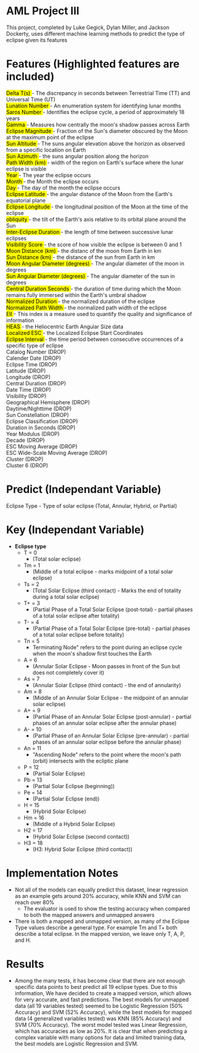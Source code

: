 # AML Project III
This project, completed by Luke Gegick, Dylan Miller, and Jackson Dockerty, uses different machine learning
methods to predict the type of eclipse given its features

# Features (Highlighted features are included)
<mark> Delta T(s) </mark>- The discrepancy in seconds between Terrestrial Time (TT) and Universal Time (UT) <br>
<mark> Lunation Number </mark>- An enumeration system for identifying lunar months <br>
<mark> Saros Number </mark>- Identifies the eclipse cycle, a period of approximately 18 years <br>
<mark> Gamma </mark>- Measures how centrally the moon's shadow passes across Earth <br>
<mark> Eclipse Magnitude </mark>- Fraction of the Sun's diameter obscured by the Moon at the maximum point of the eclipse <br>
<mark> Sun Altitude </mark>- The suns angular elevation above the horizon as observed from a specific location on Earth <br>
<mark> Sun Azimuth </mark>- the suns angular position along the horizon <br>
<mark> Path Width (km) </mark>-  width of the region on Earth's surface where the lunar eclipse is visible <br>
<mark> Year </mark>- The year the eclipse occurs <br>
<mark> Month </mark>- the Month the eclipse occurs <br>
<mark> Day </mark>- The day of the month the eclipse occurs <br>
<mark> Eclipse Latitude </mark>- the angular distance of the Moon from the Earth's equatorial plane <br>
<mark> Eclipse Longitude </mark>- the longitudinal position of the Moon at the time of the eclipse <br>
<mark> obliquity </mark>- the tilt of the Earth's axis relative to its orbital plane around the Sun <br>
<mark> Inter-Eclipse Duration </mark>- the length of time between successive lunar eclipses <br>
<mark> Visibility Score </mark> -  the score of how visible the eclipse is between 0 and 1<br>
<mark> Moon Distance (km) </mark> - the distanc of the moon from Earth in km  <br>
<mark> Sun Distance (km) </mark> - the distance of the sun from Earth in km <br>
<mark> Moon Angular Diameter (degrees) </mark> - The angular diameter of the moon in degrees <br>
<mark> Sun Angular Diameter (degrees) </mark> - The angular diameter of the sun in degrees <br>
<mark> Central Duration Seconds </mark>- the duration of time during which the Moon remains fully immersed within the Earth's umbral shadow <br>
<mark> Normalized Duration </mark> - the normalized duration of the eclipse <br>
<mark> Normalized Path Width </mark> - the normalized path width of the eclipse <br>
<mark> EII </mark>- This index is a measure used to quantify the quality and significance of information <br>
<mark> HEAS </mark> - the Heliocentric Earth Angular Size data <br>
<mark> Localized ESC </mark> - the Localized Eclipse Start Coordinates <br>
<mark> Eclipse Interval </mark> -  the time period between consecutive occurrences of a specific type of eclipse <br>
Catalog Number (DROP) <br>
Calender Date (DROP) <br>
Eclipse Time (DROP) <br>
Latitude (DROP) <br>
Longitude (DROP) <br>
Central Duration (DROP) <br>
Date Time (DROP) <br>
Visibility (DROP) <br>
Geographical Hemisphere (DROP) <br>
Daytime/Nighttime (DROP) <br>
Sun Constellation (DROP) <br>
Eclipse Classification (DROP) <br>
Duration in Seconds (DROP) <br>
Year Modulus (DROP) <br>
Decade (DROP) <br>
ESC Moving Average (DROP) <br>
ESC Wide-Scale Moving Average (DROP) <br>
Cluster (DROP) <br>
Cluster 6 (DROP) <br>

# Predict (Independant Variable)
Eclipse Type - Type of solar eclipse (Total, Annular, Hybrid, or Partial)

# Key (Independant Variable)
- <strong> Eclipse type </strong>
    - T = 0 
        - (Total solar eclipse)
    - Tm = 1 
        - (Middle of a total eclipse - marks midpoint of a total solar eclipse)
    - Ts = 2 
        - (Total Solar Eclipse (third contact) - Marks the end of totality during a total solar eclipse)
    - T+ = 3 
        - (Partial Phase of a Total Solar Eclipse (post-total) - partial phases of a total solar eclipse after totality)
    - T- = 4 
        - (Partial Phase of a Total Solar Eclipse (pre-total) - partial phases of a total solar eclipse before totality)
    - Tn = 5
        - Terminating Node" refers to the point during an eclipse cycle when the moon's shadow first touches the Earth
    - A = 6 
        - (Annular Solar Eclipse - Moon passes in front of the Sun but does not completely cover it)
    - As = 7 
        - (Annular Solar Eclipse (third contact) - the end of annularity)
    - Am = 8 
        - (Middle of an Annular Solar Eclipse - the midpoint of an annular solar eclipse)
    - A+ = 9 
        - (Partial Phase of an Annular Solar Eclipse (post-annular) - partial phases of an annular solar eclipse after the annular phase)
    - A- = 10 
        - (Partial Phase of an Annular Solar Eclipse (pre-annular) - partial phases of an annular solar eclipse before the annular phase)
    - An = 11 
        - "Ascending Node" refers to the point where the moon's path (orbit) intersects with the ecliptic plane 
    - P = 12
        - (Partial Solar Eclipse)
    - Pb = 13
        - (Partial Solar Eclipse (beginning))
    - Pe = 14
        -  (Partial Solar Eclipse (end))
    - H = 15
        - (Hybrid Solar Eclipse)
    - Hm = 16
        - (Middle of a Hybrid Solar Eclipse)
    - H2 = 17
        - (Hybrid Solar Eclipse (second contact))
    - H3 = 18
        - (H3: Hybrid Solar Eclipse (third contact))

# Implementation Notes
- Not all of the models can equally predict this dataset, linear regression as an example gets around 20% accuracy, while KNN and SVM can reach over 80%
    - The evaluator is used to show the testing accuracy when compared to both the mapped answers and unmapped answers
- There is both a mapped and unmapped version, as many of the Eclipse Type values describe a general type. For example Tm and T+ both describe a total eclipse. In the mapped version, we leave only T, A, P, and H.

# Results
- Among the many tests, it has become clear that there are not enough specific data points to best predict all 19 eclipse types. Due to this information, We have decided to create a mapped version, which allows for very accurate, and fast predictions. The best models for unmapped data (all 19 variables tested) seemed to be Logistic Regression (50% Accuracy) and SVM (52% Accuracy), while the best models for mapped data (4 generalized variables tested) was KNN (85% Accuracy) and SVM (70% Accuracy). The worst model tested was Linear Regression, which has accuracies as low as 20%. It is clear that when predicting a complex variable with many options for data and limited training data, the best models are Logistic Regression and SVM.